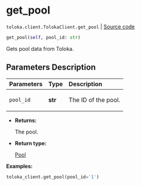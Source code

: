 # get_pool
`toloka.client.TolokaClient.get_pool` | [Source code](https://github.com/Toloka/toloka-kit/blob/v1.2.0/src/client/__init__.py#L1654)

```python
get_pool(self, pool_id: str)
```

Gets pool data from Toloka.

## Parameters Description

| Parameters | Type | Description |
| :----------| :----| :-----------|
`pool_id`|**str**|<p>The ID of the pool.</p>

* **Returns:**

  The pool.

* **Return type:**

  [Pool](toloka.client.pool.Pool.md)

**Examples:**


```python
toloka_client.get_pool(pool_id='1')
```
